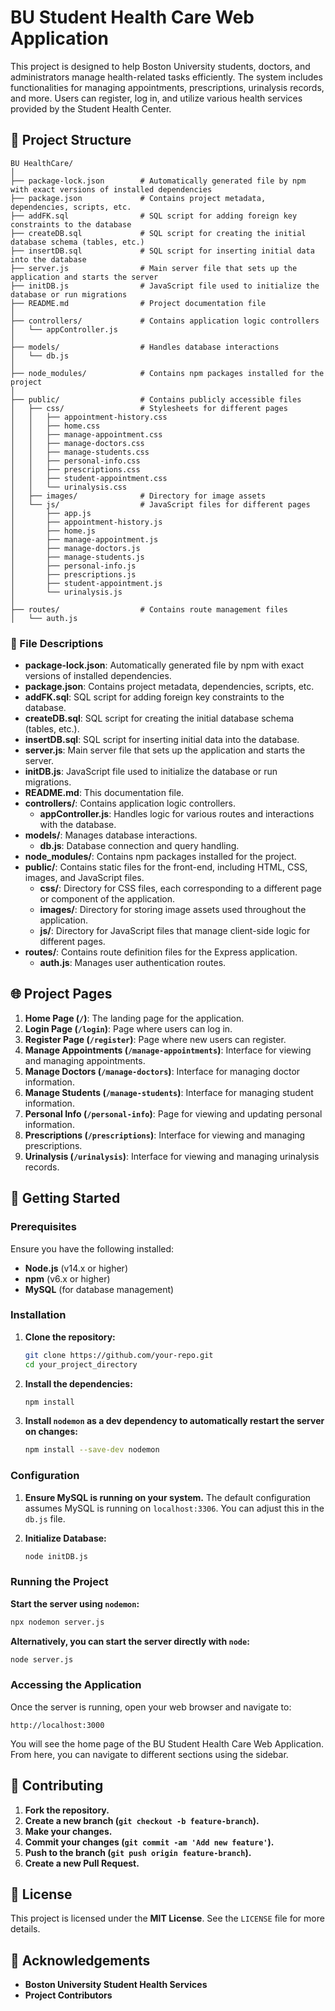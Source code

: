 # BU Student Health Care Web Application

This project is designed to help Boston University students, doctors, and administrators manage health-related tasks efficiently. The system includes functionalities for managing appointments, prescriptions, urinalysis records, and more. Users can register, log in, and utilize various health services provided by the Student Health Center.

## 🎨 Project Structure

```
BU HealthCare/
│
├── package-lock.json        # Automatically generated file by npm with exact versions of installed dependencies
├── package.json             # Contains project metadata, dependencies, scripts, etc.
├── addFK.sql                # SQL script for adding foreign key constraints to the database
├── createDB.sql             # SQL script for creating the initial database schema (tables, etc.)
├── insertDB.sql             # SQL script for inserting initial data into the database
├── server.js                # Main server file that sets up the application and starts the server
├── initDB.js                # JavaScript file used to initialize the database or run migrations
├── README.md                # Project documentation file
│
├── controllers/             # Contains application logic controllers
│   └── appController.js
│
├── models/                  # Handles database interactions
│   └── db.js
│
├── node_modules/            # Contains npm packages installed for the project
│
├── public/                  # Contains publicly accessible files
│   ├── css/                 # Stylesheets for different pages
│   │   ├── appointment-history.css
│   │   ├── home.css
│   │   ├── manage-appointment.css
│   │   ├── manage-doctors.css
│   │   ├── manage-students.css
│   │   ├── personal-info.css
│   │   ├── prescriptions.css
│   │   ├── student-appointment.css
│   │   └── urinalysis.css
│   ├── images/              # Directory for image assets
│   └── js/                  # JavaScript files for different pages
│       ├── app.js
│       ├── appointment-history.js
│       ├── home.js
│       ├── manage-appointment.js
│       ├── manage-doctors.js
│       ├── manage-students.js
│       ├── personal-info.js
│       ├── prescriptions.js
│       ├── student-appointment.js
│       └── urinalysis.js
│
├── routes/                  # Contains route management files
│   └── auth.js
```

### 📝 File Descriptions

- **package-lock.json**: Automatically generated file by npm with exact versions of installed dependencies.
- **package.json**: Contains project metadata, dependencies, scripts, etc.
- **addFK.sql**: SQL script for adding foreign key constraints to the database.
- **createDB.sql**: SQL script for creating the initial database schema (tables, etc.).
- **insertDB.sql**: SQL script for inserting initial data into the database.
- **server.js**: Main server file that sets up the application and starts the server.
- **initDB.js**: JavaScript file used to initialize the database or run migrations.
- **README.md**: This documentation file.
- **controllers/**: Contains application logic controllers.
  - **appController.js**: Handles logic for various routes and interactions with the database.
- **models/**: Manages database interactions.
  - **db.js**: Database connection and query handling.
- **node_modules/**: Contains npm packages installed for the project.
- **public/**: Contains static files for the front-end, including HTML, CSS, images, and JavaScript files.
  - **css/**: Directory for CSS files, each corresponding to a different page or component of the application.
  - **images/**: Directory for storing image assets used throughout the application.
  - **js/**: Directory for JavaScript files that manage client-side logic for different pages.
- **routes/**: Contains route definition files for the Express application.
  - **auth.js**: Manages user authentication routes.

## 🌐 Project Pages

1. **Home Page (`/`)**: The landing page for the application.
2. **Login Page (`/login`)**: Page where users can log in.
3. **Register Page (`/register`)**: Page where new users can register.
4. **Manage Appointments (`/manage-appointments`)**: Interface for viewing and managing appointments.
5. **Manage Doctors (`/manage-doctors`)**: Interface for managing doctor information.
6. **Manage Students (`/manage-students`)**: Interface for managing student information.
7. **Personal Info (`/personal-info`)**: Page for viewing and updating personal information.
8. **Prescriptions (`/prescriptions`)**: Interface for viewing and managing prescriptions.
9. **Urinalysis (`/urinalysis`)**: Interface for viewing and managing urinalysis records.

## 🚀 Getting Started

### Prerequisites

Ensure you have the following installed:

- **Node.js** (v14.x or higher)
- **npm** (v6.x or higher)
- **MySQL** (for database management)

### Installation

1. **Clone the repository:**
    ```sh
    git clone https://github.com/your-repo.git
    cd your_project_directory
    ```

2. **Install the dependencies:**
    ```sh
    npm install
    ```

3. **Install `nodemon` as a dev dependency to automatically restart the server on changes:**
    ```sh
    npm install --save-dev nodemon
    ```

### Configuration

1. **Ensure MySQL is running on your system.** The default configuration assumes MySQL is running on `localhost:3306`. You can adjust this in the `db.js` file.

2. **Initialize Database:**
    ```sh
    node initDB.js
    ```

### Running the Project

**Start the server using `nodemon`:**
```sh
npx nodemon server.js
```

**Alternatively, you can start the server directly with `node`:**
```sh
node server.js
```

### Accessing the Application

Once the server is running, open your web browser and navigate to:

```
http://localhost:3000
```

You will see the home page of the BU Student Health Care Web Application. From here, you can navigate to different sections using the sidebar.

## 🤝 Contributing

1. **Fork the repository.**
2. **Create a new branch (`git checkout -b feature-branch`).**
3. **Make your changes.**
4. **Commit your changes (`git commit -am 'Add new feature'`).**
5. **Push to the branch (`git push origin feature-branch`).**
6. **Create a new Pull Request.**

## 📜 License

This project is licensed under the **MIT License**. See the `LICENSE` file for more details.

## 🙏 Acknowledgements

- **Boston University Student Health Services**
- **Project Contributors**
